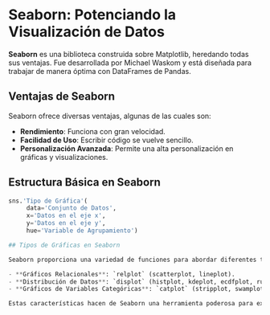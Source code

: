 # Seaborn: Potenciando la Visualización de Datos

**Seaborn** es una biblioteca construida sobre Matplotlib, heredando todas sus ventajas. Fue desarrollada por Michael Waskom y está diseñada para trabajar de manera óptima con DataFrames de Pandas.

## Ventajas de Seaborn

Seaborn ofrece diversas ventajas, algunas de las cuales son:

- **Rendimiento**: Funciona con gran velocidad.
- **Facilidad de Uso**: Escribir código se vuelve sencillo.
- **Personalización Avanzada**: Permite una alta personalización en gráficas y visualizaciones.

## Estructura Básica en Seaborn

```python
sns.'Tipo de Gráfica'(
     data='Conjunto de Datos',
     x='Datos en el eje x',
     y='Datos en el eje y',
     hue='Variable de Agrupamiento')

## Tipos de Gráficas en Seaborn

Seaborn proporciona una variedad de funciones para abordar diferentes tipos de visualización:

- **Gráficos Relacionales**: `relplot` (scatterplot, lineplot).
- **Distribución de Datos**: `displot` (histplot, kdeplot, ecdfplot, rugplot).
- **Gráficos de Variables Categóricas**: `catplot` (stripplot, swamplot, boxplot, violinplot, pointplot, barplot).

Estas características hacen de Seaborn una herramienta poderosa para explorar y comunicar patrones en los datos de manera efectiva.

